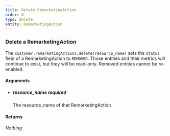 ```yaml
---
title: Delete RemarketingAction 
order: 6
type: delete
entity: RemarketingAction 
---
```


### Delete a RemarketingAction 

The `customer.remarketingActions.delete(resource_name)` sets the `status` field of a RemarketingAction to `REMOVED`. Those entities and their metrics will continue to exist, but they will be read-only. Removed entities cannot be re-enabled.


#### Arguments

-   ##### resource_name _required_
    The resource_name of that RemarketingAction


#### Returns

_Nothing_